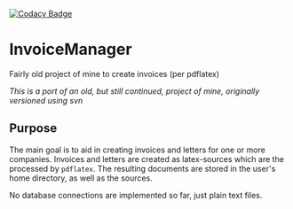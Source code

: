[![Codacy Badge](https://api.codacy.com/project/badge/grade/bc76c81caa21442ba6560ac0cb7c1385)](https://www.codacy.com/app/phe0nix/InvoiceManager)

# InvoiceManager
Fairly old project of mine to create invoices (per pdflatex)

_This is a port of an old, but still continued, project of mine, originally versioned using svn_

## Purpose
The main goal is to aid in creating invoices and letters for one or more companies.
Invoices and letters are created as latex-sources which are the processed by `pdflatex`.
The resulting documents are stored in the user's home directory, as well as the sources.

No database connections are implemented so far, just plain text files.
